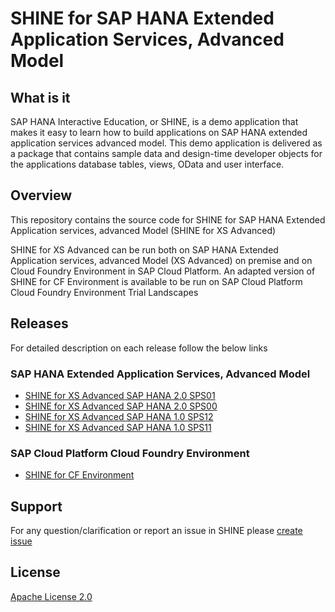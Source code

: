 SHINE for SAP HANA Extended Application Services, Advanced Model
===============
## What is it
SAP HANA Interactive Education, or SHINE, is a demo application that makes it easy to learn how to build applications on SAP HANA extended application services advanced model. This demo application is delivered as a package that contains sample data and design-time developer objects for the applications database tables, views, OData and user interface.

## Overview
This repository contains the source code for SHINE for SAP HANA Extended Application services, advanced Model (SHINE for XS Advanced)

SHINE for XS Advanced can be run both on SAP HANA Extended Application services, advanced Model (XS Advanced) on premise and on Cloud Foundry Environment in SAP Cloud Platform. An adapted version of SHINE for CF Environment is available to be run on SAP Cloud Platform Cloud Foundry Environment Trial Landscapes

## Releases

For detailed description on each release follow the below links

### SAP HANA Extended Application Services, Advanced Model

- [SHINE for XS Advanced SAP HANA 2.0 SPS01](SHINE-XSA.md) 
- [SHINE for XS Advanced SAP HANA 2.0 SPS00](https://github.com/SAP/hana-shine-xsa/blob/HANA2.0-SPS00/README.md)
- [SHINE for XS Advanced SAP HANA 1.0 SPS12](https://github.com/SAP/hana-shine-xsa/blob/SPS12/README.md)
- [SHINE for XS Advanced SAP HANA 1.0 SPS11](https://github.com/SAP/hana-shine-xsa/blob/SPS11/README.md)

### SAP Cloud Platform Cloud Foundry Environment
- [SHINE for CF Environment](https://github.com/SAP/hana-shine-xsa/blob/shine-cf/README.md)

## Support
For any question/clarification or report an issue in SHINE please [create issue](https://github.com/sap/hana-shine-xsa/issues/new/)

## License
[Apache License 2.0](LICENSE)
